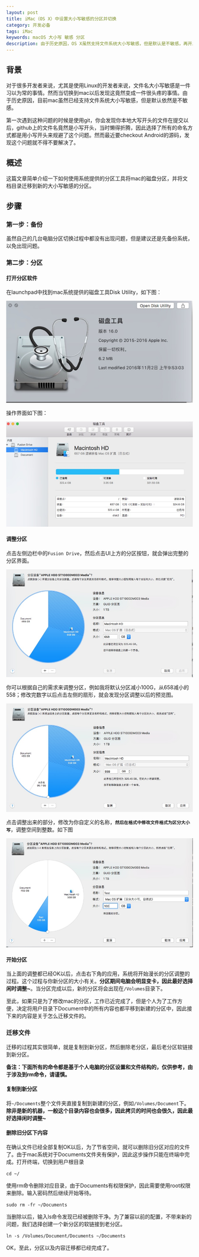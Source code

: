 ```yaml
---
layout: post
title: iMac（OS X）中设置大小写敏感的分区并切换
category: 开发必备
tags: iMac 
keywords: macOS 大小写 敏感 分区
description: 由于历史原因，OS X虽然支持文件系统大小写敏感，但是默认是不敏感，再开发中就很蛋疼，这篇文章介绍如何设置大小写敏感分区
---
```


## 背景

对于很多开发者来说，尤其是使用Linux的开发者来说，文件名大小写敏感是一件习以为常的事情。然而当切换到mac以后发现这竟然变成一件很头疼的事情。由于历史原因，目前mac虽然已经支持文件系统大小写敏感，但是默认依然是不敏感。

第一次遇到这种问题的时候是使用git，你会发现你本地大写开头的文件在提交以后，github上的文件名竟然是小写开头，当时懒得折腾，因此选择了所有的命名方式都是用小写开头来规避了这个问题。然而最近要checkout Android的源码，发现这个问题就不得不要解决了。

## 概述

这篇文章简单介绍一下如何使用系统提供的分区工具将mac的磁盘分区，并将文档目录迁移到新的大小写敏感的分区。

## 步骤

### 第一步：备份

虽然自己的几台电脑分区切换过程中都没有出现问题，但是建议还是先备份系统，以免出现问题。

### 第二步：分区

#### 打开分区软件

在launchpad中找到mac系统提供的磁盘工具Disk Utility，如下图：

![disk utility版本](../public/images/imac_disk_utility.jpg "disk utility版本")

操作界面如下图：

![disk utility界面](../public/images/imac_disk_utility_ui.jpg "disk utility版本")

#### 调整分区

点击左侧边栏中的`Fusion Drive`，然后点击UI上方的分区按钮，就会弹出完整的分区界面。

![disk utility界面](../public/images/imac_disk_utility_resize_view.jpg "disk utility版本")


你可以根据自己的需求来调整分区，例如我将默认分区减小100G，从658减小的558；修改完数字以后点击左侧的扇形，就会发现分区调整以后的预览图。

![disk utility界面](../public/images/imac_disk_utility_resize.jpg "disk utility版本")

点击调整出来的部分，修改为你自定义的名称，**`然后在格式中修改文件格式为区分大小写`**，调整空间到整数。如下图

![disk utility界面](../public/images/imac_disk_utility_resize_after.jpg "disk utility版本")

#### 开始分区

当上面的调整都已经OK以后，点击右下角的应用，系统将开始漫长的分区调整的过程。这个过程与你新分区的大小有关。**分区期间电脑会明显变卡，因此最好选择闲时调整~**。当分区完成以后，新的分区将会出现在`/Volumes`目录下。

至此，如果只是为了修改mac的分区，工作已近完成了，但是个人为了工作方便，决定将用户目录下Document中的所有内容也都平移到新建的分区中，因此接下来的内容是关于怎么迁移文件的。


### 迁移文件

迁移的过程其实很简单，就是复制到新分区，然后删除老分区，最后老分区软链接到新分区。

**备注：下面所有的命令都是基于个人电脑的分区设置和文件结构的，仅供参考，由于涉及到rm命令，请谨慎。**

#### 复制到新分区

将`~/Documents`整个文件夹直接复制到新建的分区，例如`/Volumes/Document`下。**除非是新的机器，一般这个目录内容也会很多，因此拷贝的时间也会很久，因此最好选择闲时调整~**

#### 删除旧分区下内容

在确认文件已经全部复制OK以后，为了节省空间，就可以删除旧分区对应的文件了。由于mac系统对于Documents文件夹有保护，因此这步操作只能在终端中完成。打开终端，切换到用户根目录

	cd ~/
	
使用rm命令删除对应目录，由于Documents有权限保护，因此需要使用root权限来删除。输入密码然后继续开始等待。

	sudo rm -fr ~/Documents
	
	
当删除以后，输入ls命令发现已经被删除干净。为了兼容以前的配置，不带来新的问题，我们选择创建一个新分区的软链接到老分区。

	ln -s /Volumes/Document/Documents ~/Documents
	

OK，至此，分区以及内容迁移都已经完成了。
